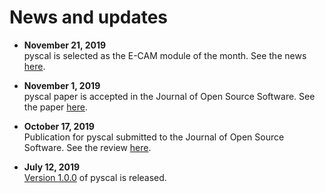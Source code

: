 
# News and updates

- **November 21, 2019**  
  pyscal is selected as the E-CAM module of the month. See the news [here](https://www.e-cam2020.eu/pyscal-a-python-module-for-structural-analysis-of-atomic-environments/).

- **November 1, 2019**  
  pyscal paper is accepted in the Journal of Open Source Software. See the paper [here](https://joss.theoj.org/papers/10.21105/joss.01824).

- **October 17, 2019**   
  Publication for pyscal submitted to the Journal of Open Source Software.
  See the review [here](https://github.com/openjournals/joss-reviews/issues/1824).

- **July 12, 2019**   
  [Version 1.0.0](https://github.com/srmnitc/pyscal/releases/tag/v1.0.0)
  of pyscal is released.

